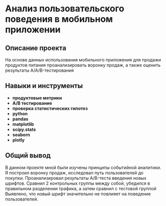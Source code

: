 # Анализ пользовательского поведения в мобильном приложении


## Описание проекта

На основе данных использования мобильного приложения для продажи продуктов питания проанализировать воронку продаж, а также оценить результаты A/A/B-тестирования 
## Навыки и инструменты

- **продуктовые метрики**
- **А/В тестирование**
- **проверка статистических гипотез**
- **python**
- **pandas**
- **matplotlib**
- **scipy.stats**
- **seaborn**
- **plotly**

## 

## Общий вывод

В данном проекте мной были изучены принципы событийной аналитики. Я построил
воронку продаж, исследовал путь пользователей до покупки. Проанализировал
результаты A/B-теста введения новых шрифтов. Сравнил 2 контрольных группы между
собой, убедился в правильном разделении трафика, а затем сравнил с тестовой группой
Выявлено, что новый шрифт значительно не повлияет на поведение пользователей.
